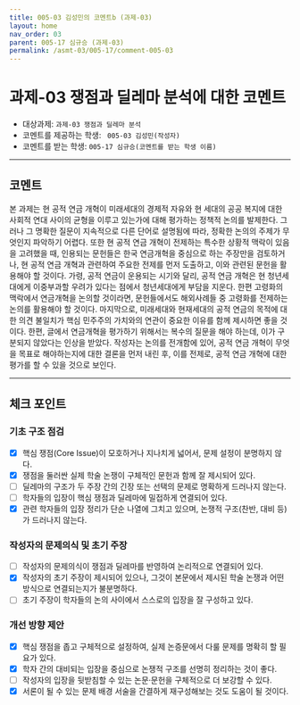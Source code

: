 ```yaml
---
title: 005-03 김성민의 코멘트b (과제-03) 
layout: home
nav_order: 03
parent: 005-17 심규승 (과제-03)
permalink: /asmt-03/005-17/comment-005-03
---
```


# 과제-03 쟁점과 딜레마 분석에 대한 코멘트

- 대상과제: `과제-03 쟁점과 딜레마 분석`
- 코멘트를 제공하는 학생: ` 005-03 김성민(작성자)` 
- 코멘트를 받는 학생: `005-17 심규승(코멘트를 받는 학생 이름)` 

---

## 코멘트

본 과제는 현 공적 연금 개혁이 미래세대의 경제적 자유와 현 세대의 공공 복지에 대한 사회적 연대 사이의 균형을 이루고 있는가에 대해 평가하는 정책적 논의를 발제한다. 그러나 그 명확한 질문이 지속적으로 다른 단어로 설명됨에 따라, 정확한 논의의 주제가 무엇인지 파악하기 어렵다. 또한 현 공적 연금 개혁이 전제하는 특수한 상황적 맥락이 있음을 고려했을 때, 인용되는 문헌들은 한국 연금개혁을 중심으로 하는 주장만을 검토하거나, 현 공적 연금 개혁과 관련하여 주요한 전제를 먼저 도출하고, 이와 관련된 문헌을 활용해야 할 것이다. 가령, 공적 연금이 운용되는 시기와 달리, 공적 연금 개혁은 현 청년세대에게 이중부과할 우려가 있다는 점에서 청년세대에게 부담을 지운다. 한편 고령화의 맥락에서 연금개혁을 논의할 것이라면, 문헌들에서도 해외사례들 중 고령화를 전제하는 논의를 활용해야 할 것이다. 마지막으로, 미래세대와 현재세대의 공적 연금의 목적에 대한 의견 불일치가 핵심 민주주의 가치와의 연관이 중요한 이유를 함께 제시하면 좋을 것이다.
한편, 글에서 연금개혁을 평가하기 위해서는 복수의 질문을 해야 하는데, 이가 구분되지 않았다는 인상을 받았다. 작성자는 논의를 전개함에 있어, 공적 연금 개혁이 무엇을 목표로 해야하는지에 대한 결론을 먼저 내린 후, 이를 전제로, 공적 연금 개혁에 대한 평가를 할 수 있을 것으로 보인다.

---

## 체크 포인트

### **기초 구조 점검**
- [x] 핵심 쟁점(Core Issue)이 모호하거나 지나치게 넓어서, 문제 설정이 분명하지 않다.
- [x] 쟁점을 둘러싼 실제 학술 논쟁이 구체적인 문헌과 함께 잘 제시되어 있다.
- [ ] 딜레마의 구조가 두 주장 간의 긴장 또는 선택의 문제로 명확하게 드러나지 않는다.
- [ ] 학자들의 입장이 핵심 쟁점과 딜레마에 밀접하게 연결되어 있다.
- [x] 관련 학자들의 입장 정리가 단순 나열에 그치고 있으며, 논쟁적 구조(찬반, 대비 등)가 드러나지 않는다.

### **작성자의 문제의식 및 초기 주장**
- [ ] 작성자의 문제의식이 쟁점과 딜레마를 반영하여 논리적으로 연결되어 있다.
- [x] 작성자의 초기 주장이 제시되어 있으나, 그것이 본문에서 제시된 학술 논쟁과 어떤 방식으로 연결되는지가 불분명하다.
- [ ] 초기 주장이 학자들의 논의 사이에서 스스로의 입장을 잘 구성하고 있다.

### **개선 방향 제안**
- [x] 핵심 쟁점을 좁고 구체적으로 설정하여, 실제 논증문에서 다룰 문제를 명확히 할 필요가 있다.
- [x] 학자 간의 대비되는 입장을 중심으로 논쟁적 구조를 선명히 정리하는 것이 좋다.
- [ ] 작성자의 입장을 뒷받침할 수 있는 논문·문헌을 구체적으로 더 보강할 수 있다.
- [x] 서론이 될 수 있는 문제 배경 서술을 간결하게 재구성해보는 것도 도움이 될 것이다.